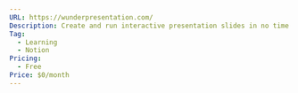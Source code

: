 ```yaml
---
URL: https://wunderpresentation.com/
Description: Create and run interactive presentation slides in no time
Tag:
  - Learning
  - Notion
Pricing:
  - Free
Price: $0/month
---
```

